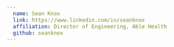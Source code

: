 ```yaml
---
  name: Sean Knox
  link: https://www.linkedin.com/in/seanknox
  affiliation: Director of Engineering, Able Health 
  github: seanknox
---
```

